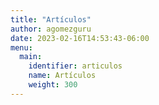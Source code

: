 ```yaml
---
title: "Artículos"
author: agomezguru
date: 2023-02-16T14:53:43-06:00
menu:
  main:
    identifier: articulos
    name: Artículos
    weight: 300
---
```


